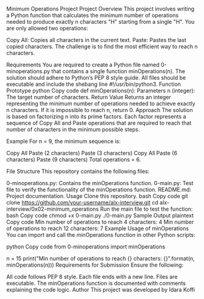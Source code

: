 Minimum Operations Project
Project Overview
This project involves writing a Python function that calculates the minimum number of operations needed to produce exactly n characters "H" starting from a single "H". You are only allowed two operations:

Copy All: Copies all characters in the current text.
Paste: Pastes the last copied characters.
The challenge is to find the most efficient way to reach n characters.

Requirements
You are required to create a Python file named 0-minoperations.py that contains a single function minOperations(n).
The solution should adhere to Python’s PEP 8 style guide.
All files should be executable and include the shebang line #!/usr/bin/python3.
Function Prototype
python
Copy code
def minOperations(n):
Parameters
n (integer): The target number of characters.
Return Value
Returns an integer representing the minimum number of operations needed to achieve exactly n characters. If it is impossible to reach n, return 0.
Approach
The solution is based on factorizing n into its prime factors. Each factor represents a sequence of Copy All and Paste operations that are required to reach that number of characters in the minimum possible steps.

Example
For n = 9, the minimum sequence is:

Copy All
Paste (2 characters)
Paste (3 characters)
Copy All
Paste (6 characters)
Paste (9 characters)
Total operations = 6.

File Structure
This repository contains the following files:

0-minoperations.py: Contains the minOperations function.
0-main.py: Test file to verify the functionality of the minOperations function.
README.md: Project documentation.
Usage
Clone this repository.
bash
Copy code
git clone https://github.com/your-username/alx-interview.git
cd alx-interview/0x02-minimum_operations
Run the main file to test the function:
bash
Copy code
chmod +x 0-main.py
./0-main.py
Sample Output
plaintext
Copy code
Min number of operations to reach 4 characters: 4
Min number of operations to reach 12 characters: 7
Example Usage of minOperations
You can import and call the minOperations function in other Python scripts:

python
Copy code
from 0-minoperations import minOperations

n = 15
print("Min number of operations to reach {} characters: {}".format(n, minOperations(n)))
Requirements for Submission
Ensure the following:

All code follows PEP 8 style.
Each file ends with a new line.
Files are executable.
The minOperations function is documented with comments explaining the code logic.
Author
This project was developed by Idara Koffi
